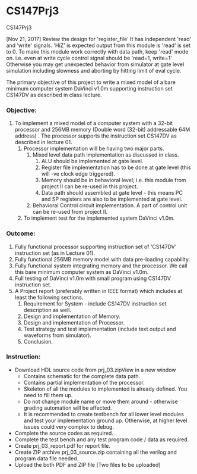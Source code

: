 # CS147Prj3
CS147Prj3

[Nov 21, 2017] Review the design for 'register_file' It has independent 'read' and 'write' signals. 'HiZ' is expected output from this module is 'read' is set to 0. To make this module work correctly with data path, keep 'read' mode on. i.e. even at write cycle control signal should be 'read=1, write=1' Otherwise you may get unexpected behavior from simulator at gate level simulation including slowness and aborting by hitting limit of eval cycle.

The primary objective of this project to write a mixed model of a bare minimum computer system DaVinci v1.0m supporting instruction set CS147DV as described in class lecture. 

### Objective:

1. To implement a mixed model of a computer system with a 32-bit processor and 256MB memory (Double word (32-bit) addressable 64M address) . The processor supports the instruction set CS147DV as described in lecture 01.
    1. Processor implementation will be having two major parts.
        1. Mixed level data path implementation as discussed in class.
            1. ALU should be implemented at gate level.
            2. Register file implementation has to be done at gate level (this will -ve clock edge triggered).
            3. Memory should be in behavioral level; i.e. this module from project II can be re-used in this project.
            4. Data path should assembled at gate level - this means PC and SP registers are also to be implemented at gate level.
        2. Behavioral Control circuit implementation.  A part of control unit can be re-used from project II.
     2. To implement test for the implemented system DaVinci v1.0m.
### Outcome:

1. Fully functional processor supporting instruction set of 'CS147DV' instruction set (as in Lecture 01).
2. Fully functional 256MB memory model with data pre-loading capability.
3. Fully functional system integrating memory and the processor. We call this bare minimum computer system as DaVinci v1.0m.
4. Full testing of DaVinci v1.0m with small program using CS147DV instruction set.
5. A Project report (preferably written in IEEE format) which includes at least the following sections.
    1. Requirement for System - include  CS147DV instruction set description as well.
    2. Design and implementation of Memory.
    3. Design and implementation of Processor.
    4. Test strategy and test implementation (include text output and waveforms from simulator).
    5. Conclusion.
### Instruction:

* Download HDL source code from prj_03.zipView in a new window
    * Contains schematic for the complete data path.
    * Contains partial implementation of the processor. 
    * Skeleton of all the modules to implemented is already defined. You need to fill them up. 
    * Do not change module name or move them around - otherwise grading automation will be affected.
    * It is recommended to create testbench for all lower level modules and test your implementation ground up. Otherwise, at higher level issues could very complex to debug.
* Complete the source codes as required.
* Complete the test bench and any test program code / data as required.
* Create prj_03_report.pdf for report file.
* Create ZIP archive prj_03_source.zip containing all the verilog and program data file needed.
* Upload the both PDF and ZIP file [Two files to be uploaded]
